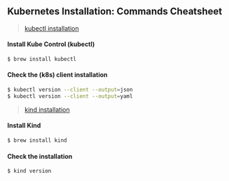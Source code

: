 ## Kubernetes Installation: Commands Cheatsheet

> [kubectl installation](https://kubernetes.io/docs/tasks/tools/install-kubectl-macos/#install-with-homebrew-on-macos)

#### Install Kube Control (kubectl)
```bash
$ brew install kubectl
```

#### Check the (k8s) client installation
```bash
$ kubectl version --client --output=json
$ kubectl version --client --output=yaml
```

> [kind installation](https://kind.sigs.k8s.io/docs/user/quick-start/#installing-with-a-package-manager)

#### Install Kind
```bash
$ brew install kind
```
#### Check the installation
```bash
$ kind version
```